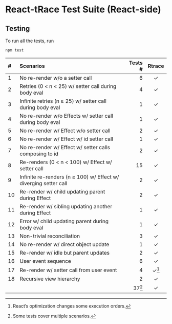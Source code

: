# React-tRace Test Suite (React-side)

## Testing
To run all the tests, run

```sh
npm test
```

| #   | Scenarios                                                       | Tests # | Rtrace    |
|:----|:-----------------------------------------------------------------|--------:|:---------:|
| 1   | No re-render w/o a setter call                                   |       6 |     ✓     |
| 2   | Retries (0 < n < 25) w/ setter call during body eval             |       4 |     ✓     |
| 3   | Infinite retries (n ≥ 25) w/ setter call during body eval        |       1 |     ✓     |
| 4   | No re-render w/o Effects w/ setter call during body eval         |       1 |     ✓     |
| 5   | No re-render w/ Effect w/o setter call                           |       2 |     ✓     |
| 6   | No re-render w/ Effect w/ id setter call                         |       1 |     ✓     |
| 7   | No re-render w/ Effect w/ setter calls composing to id           |       2 |     ✓     |
| 8   | Re-renders (0 < n < 100) w/ Effect w/ setter call                |      15 |     ✓     |
| 9   | Infinite re-renders (n ≥ 100) w/ Effect w/ diverging setter call |       2 |     ✓     |
| 10  | Re-render w/ child updating parent during Effect                 |       2 |     ✓     |
| 11  | Re-render w/ sibling updating another during Effect              |       1 |     ✓     |
| 12  | Error w/ child updating parent during body eval                  |       1 |     ✓     |
| 13  | Non-trivial reconciliation                                        |       3 |     ✓     |
| 14  | No re-render w/ direct object update                             |       1 |     ✓     |
| 15  | Re-render w/ idle but parent updates                             |       2 |     ✓     |
| 16  | User event sequence                                              |       6 |     ✓     |
| 17  | Re-render w/ setter call from user event                         |       4 |     ✓[^2] |
| 18  | Recursive view hierarchy                                         |       2 |     ✓     |
|     |                                                                  | 37[^1]  |     ✓     |

[^1]: Some tests cover multiple scenarios.
[^2]: React’s optimization changes some execution orders.
